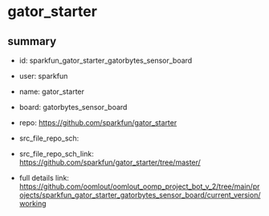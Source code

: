 # gator_starter
 
## summary 
* id: sparkfun_gator_starter_gatorbytes_sensor_board
* user: sparkfun
* name: gator_starter
* board: gatorbytes_sensor_board
* repo: https://github.com/sparkfun/gator_starter



* src_file_repo_sch: 
* src_file_repo_sch_link: https://github.com/sparkfun/gator_starter/tree/master/
* full details link: https://github.com/oomlout/oomlout_oomp_project_bot_v_2/tree/main/projects/sparkfun_gator_starter_gatorbytes_sensor_board/current_version/working  







